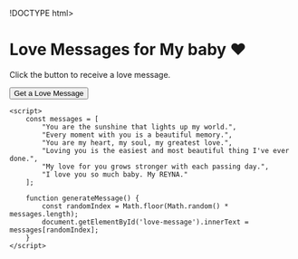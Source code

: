 !DOCTYPE html>
<html lang="en">
<head>
    <meta charset="UTF-8">
    <meta name="viewport" content="width=device-width, initial-scale=1.0">
    <title>Love Messages</title>
    <link rel="stylesheet" href="./style.css">
</head>
<body>
    <div class="container">
        <h1>Love Messages for My baby ❤️</h1>
        <div class="message-box" id="message-box">
            <p id="love-message">Click the button to receive a love message.</p>
        </div>
        <button onclick="generateMessage()">Get a Love Message</button>
    </div>

    <script>
        const messages = [
            "You are the sunshine that lights up my world.",
            "Every moment with you is a beautiful memory.",
            "You are my heart, my soul, my greatest love.",
            "Loving you is the easiest and most beautiful thing I've ever done.",
            "My love for you grows stronger with each passing day.",
            "I love you so much baby. My REYNA."
        ];

        function generateMessage() {
            const randomIndex = Math.floor(Math.random() * messages.length);
            document.getElementById('love-message').innerText = messages[randomIndex];
        }
    </script>
</body>
</html>
